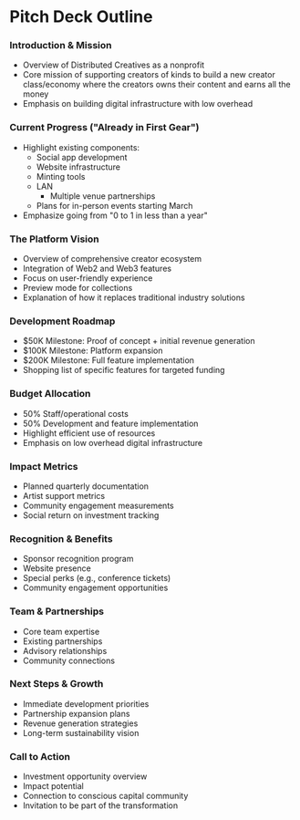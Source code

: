 # Pitch Deck Outline

### Introduction & Mission

- Overview of Distributed Creatives as a nonprofit
- Core mission of supporting creators of kinds to build a new creator class/economy where the creators owns their content and earns all the money
- Emphasis on building digital infrastructure with low overhead

### Current Progress ("Already in First Gear")

- Highlight existing components:
    - Social app development
    - Website infrastructure
    - Minting tools
    - LAN
        - Multiple venue partnerships
    - Plans for in-person events starting March
- Emphasize going from "0 to 1 in less than a year"

### The Platform Vision

- Overview of comprehensive creator ecosystem
- Integration of Web2 and Web3 features
- Focus on user-friendly experience
- Preview mode for collections
- Explanation of how it replaces traditional industry solutions

### Development Roadmap

- $50K Milestone: Proof of concept + initial revenue generation
- $100K Milestone: Platform expansion
- $200K Milestone: Full feature implementation
- Shopping list of specific features for targeted funding

### Budget Allocation

- 50% Staff/operational costs
- 50% Development and feature implementation
- Highlight efficient use of resources
- Emphasis on low overhead digital infrastructure

### Impact Metrics

- Planned quarterly documentation
- Artist support metrics
- Community engagement measurements
- Social return on investment tracking

### Recognition & Benefits

- Sponsor recognition program
- Website presence
- Special perks (e.g., conference tickets)
- Community engagement opportunities

### Team & Partnerships

- Core team expertise
- Existing partnerships
- Advisory relationships
- Community connections

### Next Steps & Growth

- Immediate development priorities
- Partnership expansion plans
- Revenue generation strategies
- Long-term sustainability vision

### Call to Action

- Investment opportunity overview
- Impact potential
- Connection to conscious capital community
- Invitation to be part of the transformation